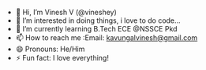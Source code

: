 - 👋 Hi, I’m Vinesh V (@vineshey)
- 👀 I’m interested in doing things, i love to do code...
- 🌱 I’m currently learning B.Tech ECE @NSSCE Pkd
- 📫 How to reach me :Email: kavungalvinesh@gmail.com
- 😄 Pronouns: He/Him
- ⚡ Fun fact: I love everything!

<!---
vineshey/vineshey is a ✨ special ✨ repository because its `README.md` (this file) appears on your GitHub profile.
You can click the Preview link to take a look at your changes.
--->

